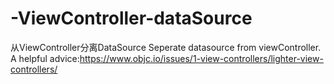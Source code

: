 # -ViewController-dataSource
从ViewController分离DataSource
Seperate datasource from viewController.
A helpful advice:https://www.objc.io/issues/1-view-controllers/lighter-view-controllers/
